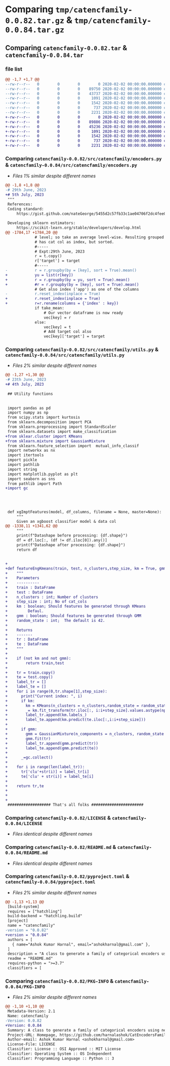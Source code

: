 # Comparing `tmp/catencfamily-0.0.82.tar.gz` & `tmp/catencfamily-0.0.84.tar.gz`

## Comparing `catencfamily-0.0.82.tar` & `catencfamily-0.0.84.tar`

### file list

```diff
@@ -1,7 +1,7 @@
--rw-r--r--   0        0        0        0 2020-02-02 00:00:00.000000 catencfamily-0.0.82/src/catencfamily/__init__.py
--rw-r--r--   0        0        0    89750 2020-02-02 00:00:00.000000 catencfamily-0.0.82/src/catencfamily/encoders.py
--rw-r--r--   0        0        0    43737 2020-02-02 00:00:00.000000 catencfamily-0.0.82/src/catencfamily/utils.py
--rw-r--r--   0        0        0     1091 2020-02-02 00:00:00.000000 catencfamily-0.0.82/LICENSE
--rw-r--r--   0        0        0     1542 2020-02-02 00:00:00.000000 catencfamily-0.0.82/README.md
--rw-r--r--   0        0        0      737 2020-02-02 00:00:00.000000 catencfamily-0.0.82/pyproject.toml
--rw-r--r--   0        0        0     2231 2020-02-02 00:00:00.000000 catencfamily-0.0.82/PKG-INFO
+-rw-r--r--   0        0        0        0 2020-02-02 00:00:00.000000 catencfamily-0.0.84/src/catencfamily/__init__.py
+-rw-r--r--   0        0        0    89886 2020-02-02 00:00:00.000000 catencfamily-0.0.84/src/catencfamily/encoders.py
+-rw-r--r--   0        0        0    45236 2020-02-02 00:00:00.000000 catencfamily-0.0.84/src/catencfamily/utils.py
+-rw-r--r--   0        0        0     1091 2020-02-02 00:00:00.000000 catencfamily-0.0.84/LICENSE
+-rw-r--r--   0        0        0     1542 2020-02-02 00:00:00.000000 catencfamily-0.0.84/README.md
+-rw-r--r--   0        0        0      737 2020-02-02 00:00:00.000000 catencfamily-0.0.84/pyproject.toml
+-rw-r--r--   0        0        0     2231 2020-02-02 00:00:00.000000 catencfamily-0.0.84/PKG-INFO
```

### Comparing `catencfamily-0.0.82/src/catencfamily/encoders.py` & `catencfamily-0.0.84/src/catencfamily/encoders.py`

 * *Files 1% similar despite different names*

```diff
@@ -1,8 +1,8 @@
-# 29th June, 2023
+# 5th July, 2023
 """
 References:
 Coding standard:
     https://gist.github.com/nateGeorge/5455d2c57fb33c1ae04706f2dc4fee01
     
 Developing sklearn estimators:
     https://scikit-learn.org/stable/developers/develop.html 
@@ -1784,17 +1784,20 @@
             # level; so take an average level-wise. Resulting grouped dataframe 
             # has cat col as index, but sorted.
             #-----
             # Expt:29th June, 2023
             r = t.copy()
             r['target'] = target
             #-----
-            r = r.groupby(by = [key], sort = True).mean()
+            yu = list(r[key])
+            r = r.groupby(by = yu, sort = True).mean()
+            #r = r.groupby(by = [key], sort = True).mean()
             # Get also index ('app') as one of the columns
-            r.reset_index(inplace = True)  
+            r.reset_index(inplace = True)
+            r=r.rename(columns = {'index' : key})
             if take_mean:
                 # Our vector dataframe is now ready
                 vec[key] = r
             else:
                 vec[key] = t
                 # Add target col also
                 vec[key]['target'] = target
```

### Comparing `catencfamily-0.0.82/src/catencfamily/utils.py` & `catencfamily-0.0.84/src/catencfamily/utils.py`

 * *Files 2% similar despite different names*

```diff
@@ -1,27 +1,30 @@
-# 23th June, 2023
+# 4th July, 2023
 
 ## Utility functions
 
 
 import pandas as pd
 import numpy as np
 from scipy.stats import kurtosis
 from sklearn.decomposition import PCA
 from sklearn.preprocessing import StandardScaler
 from sklearn.datasets import make_classification
+from sklear.cluster import KMeans
+from sklearn.mixture import GaussianMixture
 from sklearn.feature_selection import  mutual_info_classif
 import networkx as nx
 import itertools
 import pickle
 import pathlib
 import string
 import matplotlib.pyplot as plt
 import seaborn as sns
 from pathlib import Path
+import gc
 
 
 
 
 def xgImptFeatures(model, df_columns, filename = None, master=None):
     """
     Given an xgboost classifier model & data col
@@ -1338,11 +1341,62 @@
     """
     print(f"Datashape before processing: {df.shape}")
     df = df.loc[:, (df != df.iloc[0]).any()] 
     print(f"Datashape after processing: {df.shape}")
     return df
 
 
+
+def featureEngKmeans(train, test, n_clusters,step_size, km = True, gmm = True, random_state = 42):
+    """
+    Parameters
+    ----------
+    train : DataFrame
+    test : DataFrame
+    n_clusters : int; Number of clusters
+    step_size : int; No of cat_cols
+    km : boolean; Should features be generated through KMeans
+         Defaul.
+    gmm : boolean; Should features be generated through GMM
+    random_state : int;  The default is 42.
+
+    Returns
+    -------
+    tr : DataFrame
+    te : DataFrame
+    """
+    
+    if (not km and not gmm):
+        return train,test
+    
+    tr = train.copy()
+    te = test.copy()
+    label_tr = []
+    label_te = []
+    for i in range(0,tr.shape[1],step_size):
+      print("Current index: ", i)
+      if km:
+        km = KMeans(n_clusters = n_clusters,random_state = random_state)
+        _= km.fit_transform(tr.iloc[:, i:i+step_size].values.astype(np.float))
+        label_tr.append(km.labels_)
+        label_te.append(km.predict(te.iloc[:,i:i+step_size]))
+
+      if gmm:
+        gmm = GaussianMixture(n_components = n_clusters, random_state = random_state)
+        gmm.fit(tr) 
+        label_tr.append(gmm.predict(tr))
+        label_te.append(gmm.predict(te))
+
+      _=gc.collect()
+
+    for i in range(len(label_tr)):
+      tr['clu'+str(i)] = label_tr[i]
+      te['clu' + str(i)] = label_te[i] 
+
+    return tr,te
+
+
+
 ################### That's all folks #######################
```

### Comparing `catencfamily-0.0.82/LICENSE` & `catencfamily-0.0.84/LICENSE`

 * *Files identical despite different names*

### Comparing `catencfamily-0.0.82/README.md` & `catencfamily-0.0.84/README.md`

 * *Files identical despite different names*

### Comparing `catencfamily-0.0.82/pyproject.toml` & `catencfamily-0.0.84/pyproject.toml`

 * *Files 2% similar despite different names*

```diff
@@ -1,13 +1,13 @@
 [build-system]
 requires = ["hatchling"]
 build-backend = "hatchling.build"
 [project]
 name = "catencfamily"
-version = "0.0.82"
+version = "0.0.84"
 authors = [
   { name="Ashok Kumar Harnal", email="ashokharnal@gmail.com" },
 ]
 description = "A class to generate a family of categorical encoders using network analysis"
 readme = "README.md"
 requires-python = ">=3.7"
 classifiers = [
```

### Comparing `catencfamily-0.0.82/PKG-INFO` & `catencfamily-0.0.84/PKG-INFO`

 * *Files 2% similar despite different names*

```diff
@@ -1,10 +1,10 @@
 Metadata-Version: 2.1
 Name: catencfamily
-Version: 0.0.82
+Version: 0.0.84
 Summary: A class to generate a family of categorical encoders using network analysis
 Project-URL: Homepage, https://github.com/harnalashok/CatEncodersFamily
 Author-email: Ashok Kumar Harnal <ashokharnal@gmail.com>
 License-File: LICENSE
 Classifier: License :: OSI Approved :: MIT License
 Classifier: Operating System :: OS Independent
 Classifier: Programming Language :: Python :: 3
```

